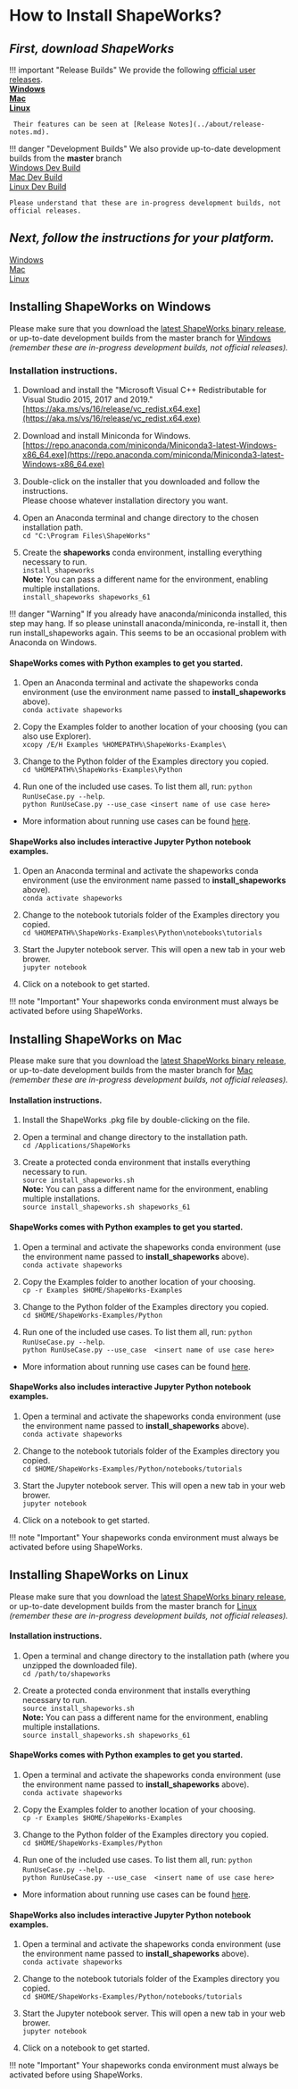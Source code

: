 # How to Install ShapeWorks?


## _**First, download ShapeWorks**_

!!! important "Release Builds"
    We provide the following [official user releases](https://github.com/SCIInstitute/ShapeWorks/releases/latest).  
    [**Windows**](https://github.com/SCIInstitute/ShapeWorks/releases/download/v6.0.0/ShapeWorks-v6.0.0-windows.exe)  
    [**Mac**](https://github.com/SCIInstitute/ShapeWorks/releases/download/v6.0.0/ShapeWorks-v6.0.0-mac.pkg)  
    [**Linux**](https://github.com/SCIInstitute/ShapeWorks/releases/download/v6.0.0/ShapeWorks-v6.0.0-linux.zip)  
  
     Their features can be seen at [Release Notes](../about/release-notes.md).

!!! danger "Development Builds"
    We also provide up-to-date development builds from the **master** branch  
    [Windows Dev Build](https://github.com/SCIInstitute/ShapeWorks/releases/tag/dev-windows)  
    [Mac Dev Build](https://github.com/SCIInstitute/ShapeWorks/releases/tag/dev-mac)  
    [Linux Dev Build](https://github.com/SCIInstitute/ShapeWorks/releases/tag/dev-linux)
    
    Please understand that these are in-progress development builds, not official releases.

## _**Next, follow the instructions for your platform.**_
[Windows](#installing-shapeworks-on-windows)  
[Mac](#installing-shapeworks-on-mac)  
[Linux](#installing-shapeworks-on-linux)



## Installing ShapeWorks on Windows

Please make sure that you download the [latest ShapeWorks binary release](https://github.com/SCIInstitute/ShapeWorks/releases/latest), or up-to-date development builds from the master branch for [Windows](https://github.com/SCIInstitute/ShapeWorks/releases/tag/dev-windows) *(remember these are in-progress development builds, not official releases).*

### Installation instructions.

1. Download and install the "Microsoft Visual C++ Redistributable for Visual Studio 2015, 2017 and 2019."  
[https://aka.ms/vs/16/release/vc_redist.x64.exe](https://aka.ms/vs/16/release/vc_redist.x64.exe)

1. Download and install Miniconda for Windows.  
  [https://repo.anaconda.com/miniconda/Miniconda3-latest-Windows-x86_64.exe](https://repo.anaconda.com/miniconda/Miniconda3-latest-Windows-x86_64.exe)

1. Double-click on the installer that you downloaded and follow the instructions.  
   Please choose whatever installation directory you want.

1. Open an Anaconda terminal and change directory to the chosen installation path.  
`cd "C:\Program Files\ShapeWorks"`

1. Create the **shapeworks** conda environment, installing everything necessary to run.  
`install_shapeworks`  
**Note:** You can pass a different name for the environment, enabling multiple installations.  
`install_shapeworks shapeworks_61`

!!! danger "Warning"
    If you already have anaconda/miniconda installed, this step may hang.  If so please uninstall anaconda/miniconda, re-install it, then run install_shapeworks again. This seems to be an occasional problem with Anaconda on Windows.


#### ShapeWorks comes with Python examples to get you started.

1. Open an Anaconda terminal and activate the shapeworks conda environment (use the environment name passed to **install_shapeworks** above).  
`conda activate shapeworks`

2. Copy the Examples folder to another location of your choosing (you can also use Explorer).  
`xcopy /E/H Examples %HOMEPATH%\ShapeWorks-Examples\`

3. Change to the Python folder of the Examples directory you copied.  
`cd %HOMEPATH%\ShapeWorks-Examples\Python`

4. Run one of the included use cases. To list them all, run: `python RunUseCase.py --help`.  
`python RunUseCase.py --use_case <insert name of use case here>`

- More information about running use cases can be found [here](../use-cases/use-cases.md#running-the-use-cases).


#### ShapeWorks also includes interactive Jupyter Python notebook examples.

1. Open an Anaconda terminal and activate the shapeworks conda environment (use the environment name passed to **install_shapeworks** above).  
`conda activate shapeworks`

2. Change to the notebook tutorials folder of the Examples directory you copied.  
`cd %HOMEPATH%\ShapeWorks-Examples\Python\notebooks\tutorials`

3. Start the Jupyter notebook server. This will open a new tab in your web brower.  
`jupyter notebook`

4. Click on a notebook to get started.

!!! note "Important"
    Your shapeworks conda environment must always be activated before using ShapeWorks.



## Installing ShapeWorks on Mac

Please make sure that you download the [latest ShapeWorks binary release](https://github.com/SCIInstitute/ShapeWorks/releases/latest), or up-to-date development builds from the master branch for [Mac](https://github.com/SCIInstitute/ShapeWorks/releases/tag/dev-mac) *(remember these are in-progress development builds, not official releases).*

#### Installation instructions.

1. Install the ShapeWorks .pkg file by double-clicking on the file.

1. Open a terminal and change directory to the installation path.  
`cd /Applications/ShapeWorks`

1. Create a protected conda environment that installs everything necessary to run.  
`source install_shapeworks.sh`  
  **Note:** You can pass a different name for the environment, enabling multiple installations.  
  `source install_shapeworks.sh shapeworks_61`


#### ShapeWorks comes with Python examples to get you started.

1. Open a terminal and activate the shapeworks conda environment (use the environment name passed to **install_shapeworks** above).  
`conda activate shapeworks`

2. Copy the Examples folder to another location of your choosing.  
`cp -r Examples $HOME/ShapeWorks-Examples`

3. Change to the Python folder of the Examples directory you copied.  
`cd $HOME/ShapeWorks-Examples/Python`

4. Run one of the included use cases. To list them all, run: `python RunUseCase.py --help`.  
`python RunUseCase.py --use_case  <insert name of use case here>`

- More information about running use cases can be found [here](../use-cases/use-cases.md#running-the-use-cases).


#### ShapeWorks also includes interactive Jupyter Python notebook examples.

1. Open a terminal and activate the shapeworks conda environment (use the environment name passed to **install_shapeworks** above).  
`conda activate shapeworks`

2. Change to the notebook tutorials folder of the Examples directory you copied.  
`cd $HOME/ShapeWorks-Examples/Python/notebooks/tutorials`

3. Start the Jupyter notebook server. This will open a new tab in your web brower.  
`jupyter notebook`

4. Click on a notebook to get started.

!!! note "Important"
    Your shapeworks conda environment must always be activated before using ShapeWorks.



## Installing ShapeWorks on Linux

Please make sure that you download the [latest ShapeWorks binary release](https://github.com/SCIInstitute/ShapeWorks/releases/latest), or up-to-date development builds from the master branch for [Linux](https://github.com/SCIInstitute/ShapeWorks/releases/tag/dev-linux) *(remember these are in-progress development builds, not official releases).*

#### Installation instructions.

1. Open a terminal and change directory to the installation path (where you unzipped the downloaded file).  
`cd /path/to/shapeworks`

2. Create a protected conda environment that installs everything necessary to run.  
`source install_shapeworks.sh`  
  **Note:** You can pass a different name for the environment, enabling multiple installations.  
  `source install_shapeworks.sh shapeworks_61`


#### ShapeWorks comes with Python examples to get you started.

1. Open a terminal and activate the shapeworks conda environment (use the environment name passed to **install_shapeworks** above).  
`conda activate shapeworks`

2. Copy the Examples folder to another location of your choosing.  
`cp -r Examples $HOME/ShapeWorks-Examples`

3. Change to the Python folder of the Examples directory you copied.  
`cd $HOME/ShapeWorks-Examples/Python`

4. Run one of the included use cases. To list them all, run: `python RunUseCase.py --help`.  
`python RunUseCase.py --use_case  <insert name of use case here>`

- More information about running use cases can be found [here](../use-cases/use-cases.md#running-the-use-cases).


#### ShapeWorks also includes interactive Jupyter Python notebook examples.

1. Open a terminal and activate the shapeworks conda environment (use the environment name passed to **install_shapeworks** above).  
`conda activate shapeworks`

2. Change to the notebook tutorials folder of the Examples directory you copied.  
`cd $HOME/ShapeWorks-Examples/Python/notebooks/tutorials`

3. Start the Jupyter notebook server. This will open a new tab in your web brower.  
`jupyter notebook`

4. Click on a notebook to get started.

!!! note "Important"
    Your shapeworks conda environment must always be activated before using ShapeWorks.

